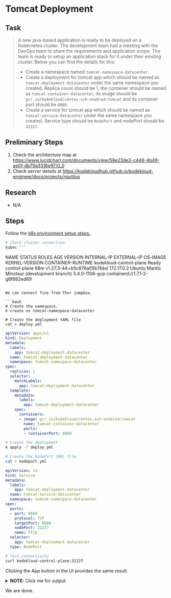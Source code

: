 # Tomcat Deployment

## Task

> A new java-based application is ready to be deployed on a Kubernetes cluster. The development team had a meeting with the DevOps team to share the requirements and application scope. The team is ready to setup an application stack for it under their existing cluster. Below you can find the details for this:
>
> * Create a namespace named `tomcat-namespace-datacenter`.
> * Create a deployment for tomcat app which should be named as `tomcat-deployment-datacenter` under the same namespace you created. Replica count should be 1, the container should be named as `tomcat-container-datacenter`, its image should be `gcr.io/kodekloud/centos-ssh-enabled:tomcat` and its container port should be `8080`.
> * Create a service for tomcat app which should be named as `tomcat-service-datacenter` under the same namespace you created. Service type should be `NodePort` and nodePort should be `32227`.

## Preliminary Steps

1. Check the architecture map at <https://www.lucidchart.com/documents/view/58e22de2-c446-4b49-ae0f-db79a3318e97/0_0>
2. Check server details at <https://kodekloudhub.github.io/kodekloud-engineer/docs/projects/nautilus>

## Research

* N/A

## Steps

Follow the [k8s environment setup steps.](setup-k8s-env.md).

```bash
# Check cluster connection
kubec ```

```
NAME                      STATUS   ROLES           AGE   VERSION                     INTERNAL-IP   EXTERNAL-IP   OS-IMAGE                                      KERNEL-VERSION   CONTAINER-RUNTIME
kodekloud-control-plane   Ready    control-plane   68m   v1.27.3-44+b5c876a05b7bbd   172.17.0.2    <none>        Ubuntu Mantic Minotaur (development branch)   5.4.0-1106-gcp   containerd://1.7.1-2-g8f682ed69
```

We can connect fine from Thor jumpbox.

```bash
# Create the namespace.
k create ns tomcat-namespace-datacenter

# Create the deployment YAML file
cat > deploy.yml
```

```yml
apiVersion: apps/v1
kind: Deployment
metadata:
  labels:
    app: tomcat-deployment-datacenter
  name: tomcat-deployment-datacenter
  namespace: tomcat-namespace-datacenter
spec:
  replicas: 1
  selector:
    matchLabels:
      app: tomcat-deployment-datacenter
  template:
    metadata:
      labels:
        app: tomcat-deployment-datacenter
    spec:
      containers:
      - image: gcr.io/kodekloud/centos-ssh-enabled:tomcat
        name: tomcat-container-datacenter
        ports:
        - containerPort: 8080
```

```bash
# Create the deployment
k apply -f deploy.yml

# Create the NodePort YAML file
cat > nodeport.yml
```

```yml
apiVersion: v1
kind: Service
metadata:
  labels:
    app: tomcat-deployment-datacenter
  name: tomcat-service-datacenter
  namespace: tomcat-namespace-datacenter
spec:
  ports:
  - port: 8080
    protocol: TCP
    targetPort: 8080
    nodePort: 32227
    name: http
  selector:
    app: tomcat-deployment-datacenter
  type: NodePort
```

```bash
# Test connectivity
curl kodekloud-control-plane:32227
```

Clicking the App button in the UI provides the same result.

<details>
  <summary><b>NOTE:</b> Click me for output.</summary>

```html
<html>
    <head>
        <title>SampleWebApp</title>
        <meta charset="UTF-8">
        <meta name="viewport" content="width=device-width, initial-scale=1.0">
    </head>
    <body>
        <h2>Welcome to xFusionCorp Industries!</h2>
        <br>
    
    </body>
</html>
```

</details>

We are done.
